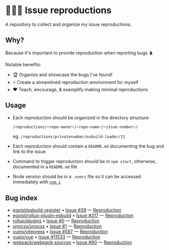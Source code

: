 # 🐞🐛🐜 Issue reproductions

A repository to collect and organize my issue reproductions.

## Why?
Because it's important to provide reproduction when reporting bugs 🪲

Notable benefits:
- 🏆 Organize and showcase the bugs I've found!
- ⚡️ Create a streamlined reproduction environment for myself
- ❤️ Teach, encourage, & exemplify making minimal reproductions

## Usage
- Each reproduction should be organized in the directory structure:
    ```sh
    /reproductions/<repo-owner>/<repo-name>/<issue-number>/
    ```
    eg. `/reproductions/privatenumber/esbuild-loader/11`

- Each reproduction should contain a `README.md` documenting the bug and link to the issue
- Command to trigger reproduction should be in `npm start`, otherwise, documented in a `README.md` file
- Node version should be in a `.nvmrc` file so it can be accessed immediately with [`nvm i`](http://nvm.sh/)


## Bug index
<!-- bugIndex:start -->
- [egoist/esbuild-register](https://github.com/egoist/esbuild-register) • [Issue #39](https://github.com/egoist/esbuild-register/issues/39) — [Reproduction](reproductions/egoist/esbuild-register/39)
- [egoist/rollup-plugin-esbuild](https://github.com/egoist/rollup-plugin-esbuild) • [Issue #317](https://github.com/egoist/rollup-plugin-esbuild/issues/317) — [Reproduction](reproductions/egoist/rollup-plugin-esbuild/317)
- [rollup/plugins](https://github.com/rollup/plugins) • [Issue #0](https://github.com/rollup/plugins/issues/0) — [Reproduction](reproductions/rollup/plugins/0)
- [unocss/unocss](https://github.com/unocss/unocss) • [Issue #1](https://github.com/unocss/unocss/issues/1) — [Reproduction](reproductions/unocss/unocss/1)
- [vuejs/vitepress](https://github.com/vuejs/vitepress) • [Issue #587](https://github.com/vuejs/vitepress/issues/587) — [Reproduction](reproductions/vuejs/vitepress/587)
- [vuejs/vue](https://github.com/vuejs/vue) • [Issue #11533](https://github.com/vuejs/vue/issues/11533) — [Reproduction](reproductions/vuejs/vue/11533)
- [webpack/webpack-sources](https://github.com/webpack/webpack-sources) • [Issue #90](https://github.com/webpack/webpack-sources/issues/90) — [Reproduction](reproductions/webpack/webpack-sources/90)
<!-- bugIndex:end -->
